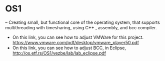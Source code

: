# OS1
– Creating small, but functional core of the operating system, that supports multithreading with timesharing, using C++ , assembly, and bcc compiler.
- On this link, you can see how to adjust VMWare for this project. https://www.vmware.com/pdf/desktop/vmware_player50.pdf
- On this link, you can see how to adjust BCC, in Eclipse, http://os.etf.rs/OS1/vezbe/lab/lab_eclipse.pdf
